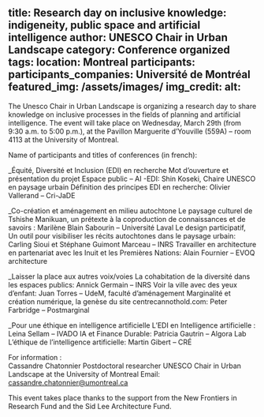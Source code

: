 title: Research day on inclusive knowledge: indigeneity, public space and artificial intelligence
author: UNESCO Chair in Urban Landscape
category: Conference organized
tags: 
location: Montreal
participants: 
participants_companies: Université de Montréal
featured_img: /assets/images/
img_credit:
alt:
---
The Unesco Chair in Urban Landscape is organizing a research day to share knowledge on inclusive processes in the fields of planning and artificial intelligence. The event will take place on Wednesday, March 29th (from 9:30 a.m. to 5:00 p.m.), at the Pavillon Marguerite d’Youville (559A) – room 4113 at the University of Montreal.

Name of participants and titles of conferences (in french):

_Équité, Diversité et Inclusion (EDI) en recherche
Mot d’ouverture et présentation du projet Espace public – AI -EDI: Shin Koseki, Chaire UNESCO en paysage urbain
Définition des principes EDI en recherche: Olivier Vallerand – Cri-JaDE

_Co-création et aménagement en milieu autochtone
Le paysage culturel de Tshishe Manikuan, un prétexte à la coproduction de connaissances et de savoirs : Marilène Blain Sabourin – Université Laval
Le design participatif, Un outil pour visibiliser les récits autochtones dans le paysage urbain: Carling Sioui et Stéphane Guimont Marceau – INRS
Travailler en architecture en partenariat avec les Inuit et les Premières Nations: Alain Fournier – EVOQ architecture

_Laisser la place aux autres voix/voies
La cohabitation de la diversité dans les espaces publics: Annick Germain – INRS
Voir la ville avec des yeux d’enfant: Juan Torres – UdeM, faculté d’aménagement
Marginalité et création numérique, la genèse du site centrecannothold.com: Peter Farbridge – Postmarginal

_Pour une éthique en intelligence artificielle
L’EDI en Intelligence artificielle : Leina Sellam – IVADO
IA et Finance Durable: Patricia Gautrin – Algora Lab
L’éthique de l’intelligence artificielle: Martin Gibert – CRÉ

For information :                                           
Cassandre Chatonnier
Postdoctoral researcher
UNESCO Chair in Urban Landscape at the University of Montreal
Email: cassandre.chatonnier@umontreal.ca

 

This event takes place thanks to the support from the New Frontiers in Research Fund and the Sid Lee Architecture Fund.
